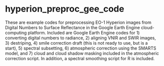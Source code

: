 # hyperion_preproc_gee_code
These are example codes for preprocessing EO-1 Hyperion images from Digital Numbers to Surface Reflectance in the Google Earth Engine cloud-computing platform.
Included are Google Earth Engine codes for 1) converting digital numbers to radiance, 2) aligning VNIR and SWIR images, 3) destriping, 4) smile correction draft (this is not ready to use, but is a start), 5) spectral subsetting, 6) atmospheric correction using the SMARTS model, and 7) cloud and cloud shadow masking included in the atmospheric correction script.  In addition, a spectral smoothing script for R is included.
